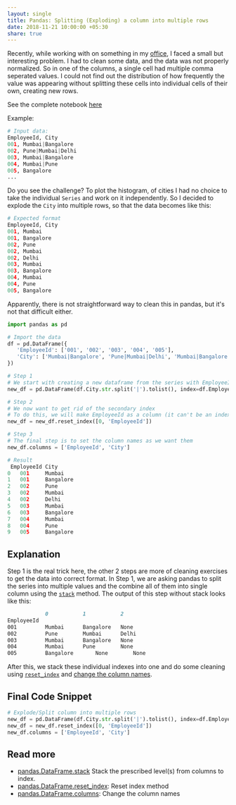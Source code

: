 ```yaml
---
layout: single
title: Pandas: Splitting (Exploding) a column into multiple rows
date: 2018-11-21 10:00:00 +05:30
share: true
---
```


Recently, while working with on something in my [office](https://whatfix.com), I faced a small but interesting problem. I had to clean some data, and the data was not properly normalized. So in one of the columns, a single cell had multiple comma seperated values. I could not find out the distribution of how frequently the value was appearing without splitting these cells into individual cells of their own, creating new rows.

See the complete notebook [here](https://gist.github.com/sureshsarda/00c3b7423ea7b6cba4250a719d6b7424)

Example:
```python
# Input data:
EmployeeId, City
001, Mumbai|Bangalore
002, Pune|Mumbai|Delhi
003, Mumbai|Bangalore
004, Mumbai|Pune
005, Bangalore
...
```
Do you see the challenge? To plot the histogram, of cities I had no choice to take the individual `Series` and work on it independently. So I decided to explode the `City` into multiple rows, so that the data becomes like this:
```python
# Expected format
EmployeeId, City
001, Mumbai
001, Bangalore
002, Pune
002, Mumbai
002, Delhi
003, Mumbai
003, Bangalore
004, Mumbai
004, Pune
005, Bangalore
```

Apparently, there is not straightforward way to clean this in pandas, but it's not that difficult either.

```python
import pandas as pd

# Import the data
df = pd.DataFrame({
   'EmployeeId': ['001', '002', '003', '004', '005'],
   'City': ['Mumbai|Bangalore', 'Pune|Mumbai|Delhi', 'Mumbai|Bangalore', 'Mumbai|Pune', 'Bangalore'] 
})

# Step 1
# We start with creating a new dataframe from the series with EmployeeId as the index
new_df = pd.DataFrame(df.City.str.split('|').tolist(), index=df.EmployeeId).stack()

# Step 2
# We now want to get rid of the secondary index
# To do this, we will make EmployeeId as a column (it can't be an index since the values will be duplicate)
new_df = new_df.reset_index([0, 'EmployeeId'])

# Step 3
# The final step is to set the column names as we want them
new_df.columns = ['EmployeeId', 'City']

# Result
 EmployeeId City
0 	001 	Mumbai
1 	001 	Bangalore
2 	002 	Pune
3 	002 	Mumbai
4 	002 	Delhi
5 	003 	Mumbai
6 	003 	Bangalore
7 	004 	Mumbai
8 	004 	Pune
9 	005 	Bangalore
```

## Explanation
Step 1 is the real trick here, the other 2 steps are more of cleaning exercises to get the data into correct format. 
In Step 1, we are asking pandas to split the series into multiple values and the combine all of them into single column using the [`stack`][stack] method.
The output of this step without stack looks like this:
```md 	
            0 	        1 	        2
EmployeeId 			
001 	    Mumbai 	    Bangalore 	None
002 	    Pune 	    Mumbai      Delhi
003 	    Mumbai 	    Bangalore 	None
004 	    Mumbai 	    Pune        None
005 	    Bangalore       None        None
```
After this, we stack these individual indexes into one and do some cleaning using [`reset_index`][reset_index] and [change the column names][columns].

## Final Code Snippet
```python
# Explode/Split column into multiple rows
new_df = pd.DataFrame(df.City.str.split('|').tolist(), index=df.EmployeeId).stack()
new_df = new_df.reset_index([0, 'EmployeeId'])
new_df.columns = ['EmployeeId', 'City']
```

## Read more
- [pandas.DataFrame.stack][stack] Stack the prescribed level(s) from columns to index.
- [pandas.DataFrame.reset_index][reset_index]: Reset index method
- [pandas.DataFrame.columns][columns]: Change the column names


[stack]: https://pandas.pydata.org/pandas-docs/stable/generated/pandas.DataFrame.stack.html
[reset_index]:https://pandas.pydata.org/pandas-docs/stable/generated/pandas.DataFrame.reset_index.html
[columns]: https://pandas.pydata.org/pandas-docs/stable/generated/pandas.DataFrame.columns.html